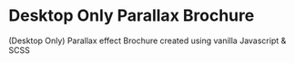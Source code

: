 # Desktop Only Parallax Brochure

(Desktop Only) Parallax effect Brochure created using vanilla Javascript & SCSS
